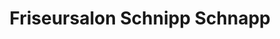 ---
title: "Friseursalon Schnipp Schnapp"
url: /bad-klosterlausnitz/friseursalon-schnipp-schnapp/
shop: Friseur
---